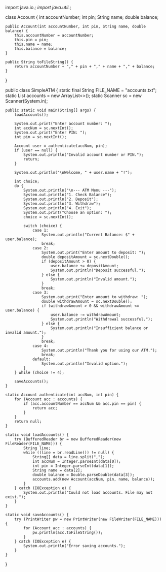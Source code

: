 import java.io.*;
import java.util.*;

class Account {
    int accountNumber;
    int pin;
    String name;
    double balance;

    public Account(int accountNumber, int pin, String name, double balance) {
        this.accountNumber = accountNumber;
        this.pin = pin;
        this.name = name;
        this.balance = balance;
    }

    public String toFileString() {
        return accountNumber + "," + pin + "," + name + "," + balance;
    }
}

public class SimpleATM {
    static final String FILE_NAME = "accounts.txt";
    static List<Account> accounts = new ArrayList<>();
    static Scanner sc = new Scanner(System.in);

    public static void main(String[] args) {
        loadAccounts();

        System.out.print("Enter account number: ");
        int accNum = sc.nextInt();
        System.out.print("Enter PIN: ");
        int pin = sc.nextInt();

        Account user = authenticate(accNum, pin);
        if (user == null) {
            System.out.println("Invalid account number or PIN.");
            return;
        }

        System.out.println("\nWelcome, " + user.name + "!");

        int choice;
        do {
            System.out.println("\n--- ATM Menu ---");
            System.out.println("1. Check Balance");
            System.out.println("2. Deposit");
            System.out.println("3. Withdraw");
            System.out.println("4. Exit");
            System.out.print("Choose an option: ");
            choice = sc.nextInt();

            switch (choice) {
                case 1:
                    System.out.println("Current Balance: $" + user.balance);
                    break;
                case 2:
                    System.out.print("Enter amount to deposit: ");
                    double depositAmount = sc.nextDouble();
                    if (depositAmount > 0) {
                        user.balance += depositAmount;
                        System.out.println("Deposit successful.");
                    } else {
                        System.out.println("Invalid amount.");
                    }
                    break;
                case 3:
                    System.out.print("Enter amount to withdraw: ");
                    double withdrawAmount = sc.nextDouble();
                    if (withdrawAmount > 0 && withdrawAmount <= user.balance) {
                        user.balance -= withdrawAmount;
                        System.out.println("Withdrawal successful.");
                    } else {
                        System.out.println("Insufficient balance or invalid amount.");
                    }
                    break;
                case 4:
                    System.out.println("Thank you for using our ATM.");
                    break;
                default:
                    System.out.println("Invalid option.");
            }
        } while (choice != 4);

        saveAccounts();
    }

    static Account authenticate(int accNum, int pin) {
        for (Account acc : accounts) {
            if (acc.accountNumber == accNum && acc.pin == pin) {
                return acc;
            }
        }
        return null;
    }

    static void loadAccounts() {
        try (BufferedReader br = new BufferedReader(new FileReader(FILE_NAME))) {
            String line;
            while ((line = br.readLine()) != null) {
                String[] data = line.split(",");
                int accNum = Integer.parseInt(data[0]);
                int pin = Integer.parseInt(data[1]);
                String name = data[2];
                double balance = Double.parseDouble(data[3]);
                accounts.add(new Account(accNum, pin, name, balance));
            }
        } catch (IOException e) {
            System.out.println("Could not load accounts. File may not exist.");
        }
    }

    static void saveAccounts() {
        try (PrintWriter pw = new PrintWriter(new FileWriter(FILE_NAME))) {
            for (Account acc : accounts) {
                pw.println(acc.toFileString());
            }
        } catch (IOException e) {
            System.out.println("Error saving accounts.");
        }
    }
}
